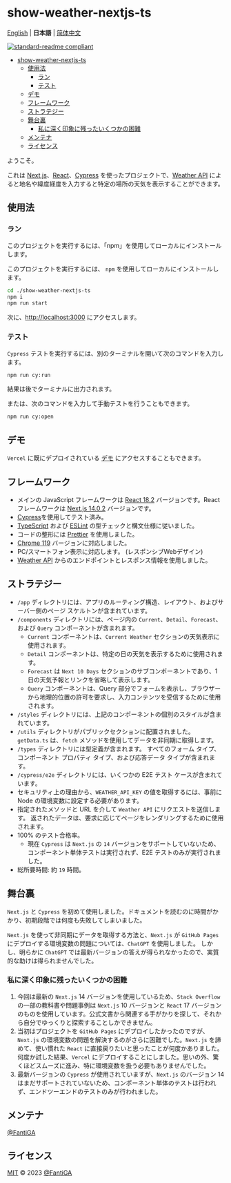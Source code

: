 # show-weather-nextjs-ts

[English](README.md) | **日本語** | [简体中文](README.zh-CN.md)

[![standard-readme compliant](https://img.shields.io/badge/standard--readme-OK-green.svg?style=flat-square)](https://github.com/RichardLitt/standard-readme)

- [show-weather-nextjs-ts](#show-weather-nextjs-ts)
  - [使用法](#使用法)
    - [ラン](#ラン)
    - [テスト](#テスト)
  - [デモ](#デモ)
  - [フレームワーク](#フレームワーク)
  - [ストラテジー](#ストラテジー)
  - [舞台裏](#舞台裏)
    - [私に深く印象に残ったいくつかの困難](#私に深く印象に残ったいくつかの困難)
  - [メンテナ](#メンテナ)
  - [ライセンス](#ライセンス)

ようこそ。

これは [Next.js](https://nextjs.org)、[React](https://react.dev)、[Cypress](https://www.cypress.io) を使ったプロジェクトで、[Weather API](https://www.weatherapi.com) によると地名や緯度経度を入力すると特定の場所の天気を表示することができます。

## 使用法

### ラン

このプロジェクトを実行するには、「npm」を使用してローカルにインストールします。

このプロジェクトを実行するには、 `npm` を​​使用してローカルにインストールします。

```bash
cd ./show-weather-nextjs-ts
npm i
npm run start
```

次に、[http://localhost:3000](http://localhost:3000) にアクセスします。

### テスト

`Cypress` テストを実行するには、別のターミナルを開いて次のコマンドを入力します。

```bash
npm run cy:run
```

結果は後でターミナルに出力されます。

または、次のコマンドを入力して手動テストを行うこともできます。

```bash
npm run cy:open
```

## デモ

`Vercel` に既にデプロイされている [デモ](https://show-weather-nextjs-ts.vercel.app) にアクセスすることもできます。

## フレームワーク

- メインの JavaScript フレームワークは [React 18.2](https://react.dev) バージョンです。React フレームワークは [Next.js 14.0.2](https://nextjs.org) バージョンです。
- [Cypress](https://www.cypress.io)を使用してテスト済み。
- [TypeScript](https://www.typescriptlang.org/) および [ESLint](https://eslint.org/) の型チェックと構文仕様に従いました。
- コードの整形には [Prettier](https://prettier.io) を使用しました。
- [Chrome 119](https://www.google.com/chrome) バージョンに対応しました。
- PC/スマートフォン表示に対応します。 (レスポンシブWebデザイン)
- [Weather API](https://www.weatherapi.com) からのエンドポイントとレスポンス情報を使用しました。

## ストラテジー

- `/app` ディレクトリには、アプリのルーティング構造、レイアウト、およびサーバー側のページ スケルトンが含まれています。
- `/components` ディレクトリには、ページ内の `Current`、`Detail`、`Forecast`、および `Query` コンポーネントが含まれます。
  - `Current` コンポーネントは、`Current Weather` セクションの天気表示に使用されます。
  - `Detail` コンポーネントは、特定の日の天気を表示するために使用されます。
  - `Forecast` は `Next 10 Days` セクションのサブコンポーネントであり、1 日の天気予報とリンクを省略して表示します。
  - `Query` コンポーネントは、Query 部分でフォームを表示し、ブラウザーから地理的位置の許可を要求し、入力コンテンツを受信するために使用されます。
- `/styles` ディレクトリには、上記のコンポーネントの個別のスタイルが含まれています。
- `/utils` ディレクトリがパブリックセクションに配置されました。 `getData.ts` は、`fetch` メソッドを使用してデータを非同期に取得します。
- `/types` ディレクトリには型定義が含まれます。 すべてのフォーム タイプ、コンポーネント プロパティ タイプ、および応答データ タイプが含まれます。
- `/cypress/e2e` ディレクトリには、いくつかの E2E テスト ケースが含まれています。
- セキュリティ上の理由から、`WEATHER_API_KEY` の値を取得するには、事前に Node の環境変数に設定する必要があります。
- 指定されたメソッドと URL を介して `Weather API` にリクエストを送信します。 返されたデータは、要求に応じてページをレンダリングするために使用されます。
- 100% のテスト合格率。
  - 現在 `Cypress` は `Next.js` の `14` バージョンをサポートしていないため、コンポーネント単体テストは実行されず、E2E テストのみが実行されました。
- 総所要時間: 約 `19` 時間。

## 舞台裏

`Next.js` と `Cypress` を初めて使用しました。ドキュメントを読むのに時間がかかり、初期段階では何度も失敗してしまいました。

`Next.js` を使って非同期にデータを取得する方法と、`Next.js` が `GitHub Pages` にデプロイする環境変数の問題については、`ChatGPT` を使用しました。 しかし、明らかに `ChatGPT` では最新バージョンの答えが得られなかったので、実質的な助けは得られませんでした。

### 私に深く印象に残ったいくつかの困難

1. 今回は最新の `Next.js` 14 バージョンを使用しているため、`Stack Overflow` の一部の教科書や問題事例は `Next.js` 10 バージョンと `React` 17 バージョンのものを使用しています。公式文書から関連する手がかりを探して、それから自分でゆっくりと探索することしかできません。
2. 当初はプロジェクトを `GitHub Pages` にデプロイしたかったのですが、`Next.js` の環境変数の問題を解決するのがさらに困難でした。`Next.js` を諦めて、使い慣れた `React` に直接戻りたいと思ったことが何度かありました。何度か試した結果、`Vercel` にデプロイすることにしました。思いの外、驚くほどスムーズに進み、特に環境変数を扱う必要もありませんでした。
3. 最新バージョンの `Cypress` が使用されていますが、`Next.js` のバージョン 14 はまだサポートされていないため、コンポーネント単体のテストは行われず、エンドツーエンドのテストのみが行われました。

## メンテナ

[@FantiGA](https://github.com/FantiGA)

## ライセンス

[MIT](LICENSE) © 2023 [@FantiGA](https://github.com/FantiGA)
